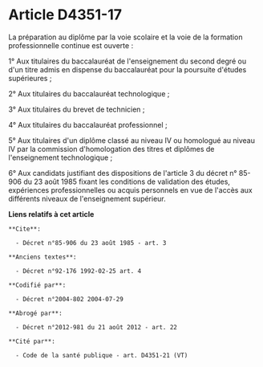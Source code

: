 # Article D4351-17

La préparation au diplôme par la voie scolaire et la voie de la formation professionnelle continue est ouverte :

1° Aux titulaires du baccalauréat de l'enseignement du second degré ou d'un titre admis en dispense du baccalauréat pour la
poursuite d'études supérieures ;

2° Aux titulaires du baccalauréat technologique ;

3° Aux titulaires du brevet de technicien ;

4° Aux titulaires du baccalauréat professionnel ;

5° Aux titulaires d'un diplôme classé au niveau IV ou homologué au niveau IV par la commission d'homologation des titres et
diplômes de l'enseignement technologique ;

6° Aux candidats justifiant des dispositions de l'article 3 du décret n° 85-906 du 23 août 1985 fixant les conditions de
validation des études, expériences professionnelles ou acquis personnels en vue de l'accès aux différents niveaux de
l'enseignement supérieur.

**Liens relatifs à cet article**

	**Cite**:

	  - Décret n°85-906 du 23 août 1985 - art. 3

	**Anciens textes**:

	  - Décret n°92-176 1992-02-25 art. 4

	**Codifié par**:

	  - Décret n°2004-802 2004-07-29

	**Abrogé par**:

	  - Décret n°2012-981 du 21 août 2012 - art. 22

	**Cité par**:

	  - Code de la santé publique - art. D4351-21 (VT)
